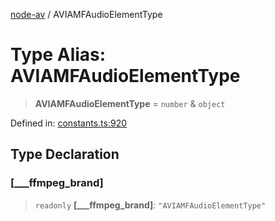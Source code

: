 [node-av](../globals.md) / AVIAMFAudioElementType

# Type Alias: AVIAMFAudioElementType

> **AVIAMFAudioElementType** = `number` & `object`

Defined in: [constants.ts:920](https://github.com/seydx/av/blob/f8631fc881b394300b1479f511d55cf1c370a87f/src/constants/constants.ts#L920)

## Type Declaration

### \[\_\_\_ffmpeg\_brand\]

> `readonly` **\[\_\_\_ffmpeg\_brand\]**: `"AVIAMFAudioElementType"`
